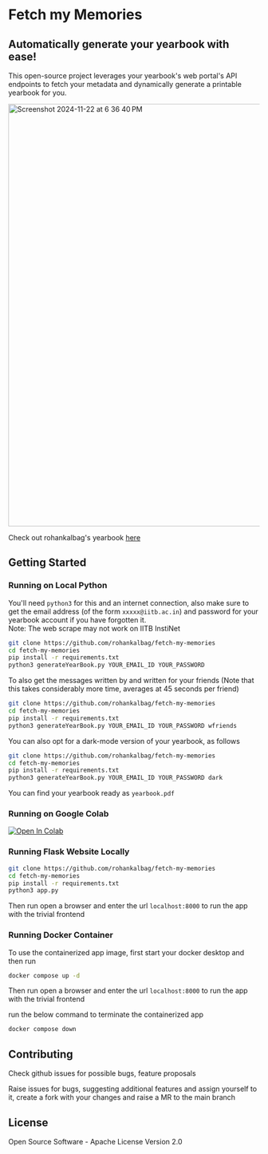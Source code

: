 # Fetch my Memories

## Automatically generate your yearbook with ease!

This open-source project leverages your yearbook's web portal's API endpoints to fetch your metadata and dynamically generate a printable yearbook for you.

<img width="847" alt="Screenshot 2024-11-22 at 6 36 40 PM" src="https://github.com/user-attachments/assets/c57f2fe5-e41d-4223-bcb5-275cf3ebe295">

Check out rohankalbag's yearbook [here](https://github.com/rohankalbag/fetch-my-memories/blob/main/yearbook.pdf)

## Getting Started

### Running on Local Python 

You'll need `python3` for this and an internet connection, also make sure to get the email address (of the form `xxxxx@iitb.ac.in`) and password for your yearbook account if you have forgotten it.    
Note: The web scrape may not work on IITB InstiNet

```bash
git clone https://github.com/rohankalbag/fetch-my-memories
cd fetch-my-memories
pip install -r requirements.txt
python3 generateYearBook.py YOUR_EMAIL_ID YOUR_PASSWORD
```

To also get the messages written by and written for your friends (Note that this takes considerably more time, averages at 45 seconds per friend) 

```bash
git clone https://github.com/rohankalbag/fetch-my-memories
cd fetch-my-memories
pip install -r requirements.txt
python3 generateYearBook.py YOUR_EMAIL_ID YOUR_PASSWORD wfriends
```

You can also opt for a dark-mode version of your yearbook, as follows  

```bash
git clone https://github.com/rohankalbag/fetch-my-memories
cd fetch-my-memories
pip install -r requirements.txt
python3 generateYearBook.py YOUR_EMAIL_ID YOUR_PASSWORD dark
```

You can find your yearbook ready as `yearbook.pdf`

### Running on Google Colab

<a href="https://colab.research.google.com/drive/1CBSxdaOnImaiUhoKPtAaxAJ9Gp1CBzp7?usp=sharing"><img src="https://colab.research.google.com/assets/colab-badge.svg" alt="Open In Colab"/></a>

### Running Flask Website Locally

```bash
git clone https://github.com/rohankalbag/fetch-my-memories
cd fetch-my-memories
pip install -r requirements.txt
python3 app.py
```
Then run open a browser and enter the url `localhost:8000` to run the app with the trivial frontend

### Running Docker Container

To use the containerized app image, first start your docker desktop and then run

```bash
docker compose up -d
```

Then run open a browser and enter the url `localhost:8000` to run the app with the trivial frontend

run the below command to terminate the containerized app

```bash
docker compose down
```

## Contributing

Check github issues for possible bugs, feature proposals

Raise issues for bugs, suggesting additional features and assign yourself to it, create a fork with your changes and raise a MR to the main branch

## License

Open Source Software - Apache License Version 2.0
